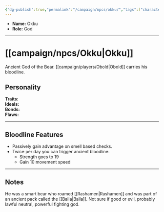 ```yaml
---
{"dg-publish":true,"permalink":"/campaign/npcs/okku/","tags":["character","npc"],"noteIcon":"","created":"2025-10-26T19:40:36.699-07:00","updated":"2025-10-27T16:38:20.608-07:00"}
---
```



<p><span><ul>
<li dir="auto"><strong>Name:</strong> Okku</li>
<li dir="auto"><strong>Role:</strong> God</li>
</ul></span></p>

---

# [[campaign/npcs/Okku\|Okku]]
Ancient God of the Bear. [[campaign/players/Obold\|Obold]] carries his bloodline. 
## Personality
**Traits:**  
**Ideals:**  
**Bonds:**  
**Flaws:**  

---

## Bloodline Features
- Passively gain advantage on smell based checks. 
- Twice per day you can trigger ancient bloodline.
	- Strength goes to 19
	- Gain 10 movement speed

---

## Notes
He was a smart bear who roamed [[Rashamen\|Rashamen]] and was part of an ancient pack called the [[Balla\|Balla]].
Not sure if good or evil, probably lawful neutral, powerful fighting god.



